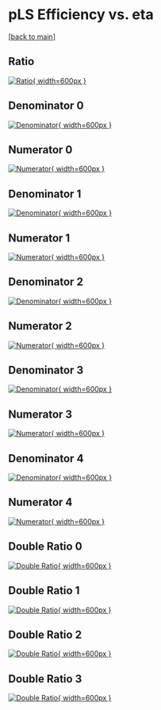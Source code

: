 # pLS Efficiency vs. eta

[[back to main](./)]



## Ratio

[![Ratio](../mtv/var/pLS_loweta_321_-1_eff_eta.png){ width=600px }](../mtv/var/pLS_loweta_321_-1_eff_eta.pdf)

## Denominator 0

[![Denominator](../mtv/den/pLS_loweta_321_-1_eff_eta_den0.png){ width=600px }](../mtv/den/pLS_loweta_321_-1_eff_eta_den0.pdf)

## Numerator 0

[![Numerator](../mtv/num/pLS_loweta_321_-1_eff_eta_num0.png){ width=600px }](../mtv/num/pLS_loweta_321_-1_eff_eta_num0.pdf)

## Denominator 1

[![Denominator](../mtv/den/pLS_loweta_321_-1_eff_eta_den1.png){ width=600px }](../mtv/den/pLS_loweta_321_-1_eff_eta_den1.pdf)

## Numerator 1

[![Numerator](../mtv/num/pLS_loweta_321_-1_eff_eta_num1.png){ width=600px }](../mtv/num/pLS_loweta_321_-1_eff_eta_num1.pdf)

## Denominator 2

[![Denominator](../mtv/den/pLS_loweta_321_-1_eff_eta_den2.png){ width=600px }](../mtv/den/pLS_loweta_321_-1_eff_eta_den2.pdf)

## Numerator 2

[![Numerator](../mtv/num/pLS_loweta_321_-1_eff_eta_num2.png){ width=600px }](../mtv/num/pLS_loweta_321_-1_eff_eta_num2.pdf)

## Denominator 3

[![Denominator](../mtv/den/pLS_loweta_321_-1_eff_eta_den3.png){ width=600px }](../mtv/den/pLS_loweta_321_-1_eff_eta_den3.pdf)

## Numerator 3

[![Numerator](../mtv/num/pLS_loweta_321_-1_eff_eta_num3.png){ width=600px }](../mtv/num/pLS_loweta_321_-1_eff_eta_num3.pdf)

## Denominator 4

[![Denominator](../mtv/den/pLS_loweta_321_-1_eff_eta_den4.png){ width=600px }](../mtv/den/pLS_loweta_321_-1_eff_eta_den4.pdf)

## Numerator 4

[![Numerator](../mtv/num/pLS_loweta_321_-1_eff_eta_num4.png){ width=600px }](../mtv/num/pLS_loweta_321_-1_eff_eta_num4.pdf)

## Double Ratio 0

[![Double Ratio](../mtv/ratio/pLS_loweta_321_-1_eff_eta_ratio0.png){ width=600px }](../mtv/ratio/pLS_loweta_321_-1_eff_eta_ratio0.pdf)

## Double Ratio 1

[![Double Ratio](../mtv/ratio/pLS_loweta_321_-1_eff_eta_ratio1.png){ width=600px }](../mtv/ratio/pLS_loweta_321_-1_eff_eta_ratio1.pdf)

## Double Ratio 2

[![Double Ratio](../mtv/ratio/pLS_loweta_321_-1_eff_eta_ratio2.png){ width=600px }](../mtv/ratio/pLS_loweta_321_-1_eff_eta_ratio2.pdf)

## Double Ratio 3

[![Double Ratio](../mtv/ratio/pLS_loweta_321_-1_eff_eta_ratio3.png){ width=600px }](../mtv/ratio/pLS_loweta_321_-1_eff_eta_ratio3.pdf)

